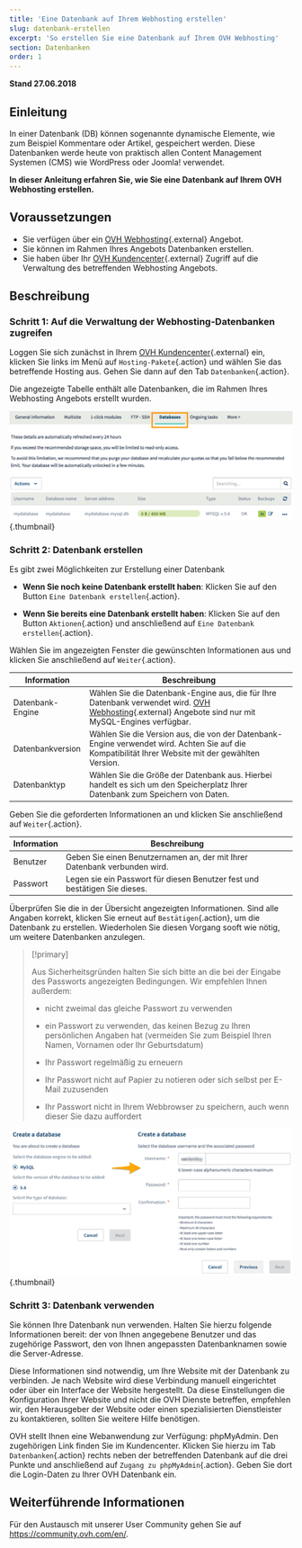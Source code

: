 ```yaml
---
title: 'Eine Datenbank auf Ihrem Webhosting erstellen'
slug: datenbank-erstellen
excerpt: 'So erstellen Sie eine Datenbank auf Ihrem OVH Webhosting'
section: Datenbanken
order: 1
---
```


**Stand 27.06.2018**

## Einleitung

In einer Datenbank (DB) können sogenannte dynamische Elemente, wie zum Beispiel Kommentare oder Artikel, gespeichert werden. Diese Datenbanken werde heute von praktisch allen Content Management Systemen (CMS) wie WordPress oder Joomla! verwendet.

**In dieser Anleitung erfahren Sie, wie Sie eine Datenbank auf Ihrem OVH Webhosting erstellen.**

## Voraussetzungen

- Sie verfügen über ein [OVH Webhosting](https://www.ovh.de/hosting/){.external} Angebot.
- Sie können im Rahmen Ihres Angebots Datenbanken erstellen.
- Sie haben über Ihr [OVH Kundencenter](https://www.ovh.com/auth/?action=gotomanager){.external} Zugriff auf die Verwaltung des betreffenden Webhosting Angebots.

## Beschreibung

### Schritt 1: Auf die Verwaltung der Webhosting-Datenbanken zugreifen

Loggen Sie sich zunächst in Ihrem [OVH Kundencenter](https://www.ovh.com/auth/?action=gotomanager){.external} ein, klicken Sie links im Menü auf `Hosting-Pakete`{.action} und wählen Sie das betreffende Hosting aus. Gehen Sie dann auf den Tab `Datenbanken`{.action}.

Die angezeigte Tabelle enthält alle Datenbanken, die im Rahmen Ihres Webhosting Angebots erstellt wurden.

![Datenbank Erstellung](images/database-creation-step1.png){.thumbnail}

### Schritt 2: Datenbank erstellen

Es gibt zwei Möglichkeiten zur Erstellung einer Datenbank

- **Wenn Sie noch keine Datenbank erstellt haben**: Klicken Sie auf den Button `Eine Datenbank erstellen`{.action}.

- **Wenn Sie bereits eine Datenbank erstellt haben**: Klicken Sie auf den Button `Aktionen`{.action} und anschließend auf `Eine Datenbank erstellen`{.action}.

Wählen Sie im angezeigten Fenster die gewünschten Informationen aus und klicken Sie anschließend auf `Weiter`{.action}.

|Information|Beschreibung|  
|---|---|  
|Datenbank-Engine|Wählen Sie die Datenbank-Engine aus, die für Ihre Datenbank verwendet wird. [OVH Webhosting](https://www.ovh.de/hosting/){.external} Angebote sind nur mit MySQL-Engines verfügbar.|  
|Datenbankversion|Wählen Sie die Version aus, die von der Datenbank-Engine verwendet wird. Achten Sie auf die Kompatibilität Ihrer Website mit der gewählten Version. |  
|Datenbanktyp|Wählen Sie die Größe der Datenbank aus. Hierbei handelt es sich um den Speicherplatz Ihrer Datenbank zum Speichern von Daten.|   

Geben Sie die geforderten Informationen an und klicken Sie anschließend auf `Weiter`{.action}.

|Information|Beschreibung|   
|---|---|   
|Benutzer|Geben Sie einen Benutzernamen an, der mit Ihrer Datenbank verbunden wird.|   
|Passwort|Legen sie ein Passwort für diesen Benutzer fest und bestätigen Sie dieses.|   

Überprüfen Sie die in der Übersicht angezeigten Informationen. Sind alle Angaben korrekt, klicken Sie erneut auf `Bestätigen`{.action}, um die Datenbank zu erstellen. Wiederholen Sie diesen Vorgang sooft wie nötig, um weitere Datenbanken anzulegen.

> [!primary]
>
> Aus Sicherheitsgründen halten Sie sich bitte an die bei der Eingabe des Passworts angezeigten Bedingungen. Wir empfehlen Ihnen außerdem:
>
> - nicht zweimal das gleiche Passwort zu verwenden
>
> - ein Passwort zu verwenden, das keinen Bezug zu Ihren persönlichen Angaben hat (vermeiden Sie zum Beispiel Ihren Namen, Vornamen oder Ihr Geburtsdatum)
>
> - Ihr Passwort regelmäßig zu erneuern
>
> - Ihr Passwort nicht auf Papier zu notieren oder sich selbst per E-Mail zuzusenden
>
> - Ihr Passwort nicht in Ihrem Webbrowser zu speichern, auch wenn dieser Sie dazu auffordert
>

![Datenbank Erstellung](images/database-creation-step2.png){.thumbnail}

### Schritt 3: Datenbank verwenden

Sie können Ihre Datenbank nun verwenden. Halten Sie hierzu folgende Informationen bereit: der von Ihnen angegebene Benutzer und das zugehörige Passwort, den von Ihnen angepassten Datenbanknamen sowie die Server-Adresse.

Diese Informationen sind notwendig, um Ihre Website mit der Datenbank zu verbinden. Je nach Website wird diese Verbindung manuell eingerichtet oder über ein Interface der Website hergestellt. Da diese Einstellungen die Konfiguration Ihrer Website und nicht die OVH Dienste betreffen, empfehlen wir, den Herausgeber der Website oder einen spezialisierten Dienstleister zu kontaktieren, sollten Sie weitere Hilfe benötigen.

OVH stellt Ihnen eine Webanwendung zur Verfügung: phpMyAdmin. Den zugehörigen Link finden Sie im Kundencenter. Klicken Sie hierzu im Tab `Datenbanken`{.action} rechts neben der betreffenden Datenbank auf die drei Punkte und anschließend auf `Zugang zu phpMyAdmin`{.action}. Geben Sie dort die Login-Daten zu Ihrer OVH Datenbank ein.

## Weiterführende Informationen

Für den Austausch mit unserer User Community gehen Sie auf <https://community.ovh.com/en/>.